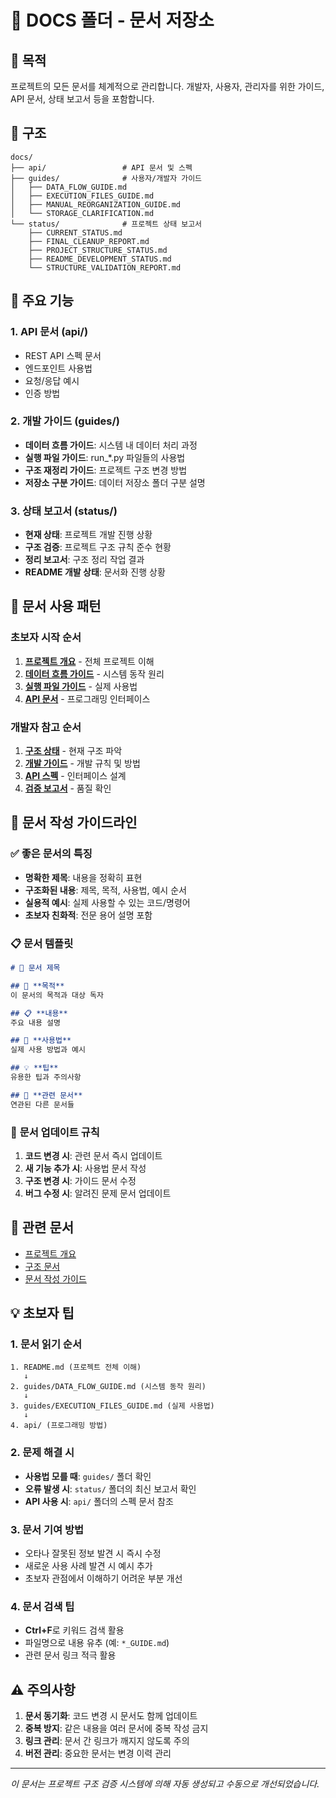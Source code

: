 # 📁 DOCS 폴더 - 문서 저장소

## 🎯 **목적**
프로젝트의 모든 문서를 체계적으로 관리합니다.
개발자, 사용자, 관리자를 위한 가이드, API 문서, 상태 보고서 등을 포함합니다.

## 📂 **구조**
```
docs/
├── api/                 # API 문서 및 스펙
├── guides/              # 사용자/개발자 가이드
│   ├── DATA_FLOW_GUIDE.md
│   ├── EXECUTION_FILES_GUIDE.md
│   ├── MANUAL_REORGANIZATION_GUIDE.md
│   └── STORAGE_CLARIFICATION.md
└── status/              # 프로젝트 상태 보고서
    ├── CURRENT_STATUS.md
    ├── FINAL_CLEANUP_REPORT.md
    ├── PROJECT_STRUCTURE_STATUS.md
    ├── README_DEVELOPMENT_STATUS.md
    └── STRUCTURE_VALIDATION_REPORT.md
```

## 🚀 **주요 기능**

### 1. **API 문서 (api/)**
- REST API 스펙 문서
- 엔드포인트 사용법
- 요청/응답 예시
- 인증 방법

### 2. **개발 가이드 (guides/)**
- **데이터 흐름 가이드**: 시스템 내 데이터 처리 과정
- **실행 파일 가이드**: run_*.py 파일들의 사용법
- **구조 재정리 가이드**: 프로젝트 구조 변경 방법
- **저장소 구분 가이드**: 데이터 저장소 폴더 구분 설명

### 3. **상태 보고서 (status/)**
- **현재 상태**: 프로젝트 개발 진행 상황
- **구조 검증**: 프로젝트 구조 규칙 준수 현황
- **정리 보고서**: 구조 정리 작업 결과
- **README 개발 상태**: 문서화 진행 상황

## 🔄 **문서 사용 패턴**

### 초보자 시작 순서
1. **[프로젝트 개요](../README.md)** - 전체 프로젝트 이해
2. **[데이터 흐름 가이드](guides/DATA_FLOW_GUIDE.md)** - 시스템 동작 원리
3. **[실행 파일 가이드](guides/EXECUTION_FILES_GUIDE.md)** - 실제 사용법
4. **[API 문서](api/)** - 프로그래밍 인터페이스

### 개발자 참고 순서
1. **[구조 상태](status/PROJECT_STRUCTURE_STATUS.md)** - 현재 구조 파악
2. **[개발 가이드](guides/)** - 개발 규칙 및 방법
3. **[API 스펙](api/)** - 인터페이스 설계
4. **[검증 보고서](status/)** - 품질 확인

## 📝 **문서 작성 가이드라인**

### ✅ **좋은 문서의 특징**
- **명확한 제목**: 내용을 정확히 표현
- **구조화된 내용**: 제목, 목적, 사용법, 예시 순서
- **실용적 예시**: 실제 사용할 수 있는 코드/명령어
- **초보자 친화적**: 전문 용어 설명 포함

### 📋 **문서 템플릿**
```markdown
# 📄 문서 제목

## 🎯 **목적**
이 문서의 목적과 대상 독자

## 📋 **내용**
주요 내용 설명

## 🚀 **사용법**
실제 사용 방법과 예시

## 💡 **팁**
유용한 팁과 주의사항

## 🔗 **관련 문서**
연관된 다른 문서들
```

### 🔄 **문서 업데이트 규칙**
1. **코드 변경 시**: 관련 문서 즉시 업데이트
2. **새 기능 추가 시**: 사용법 문서 작성
3. **구조 변경 시**: 가이드 문서 수정
4. **버그 수정 시**: 알려진 문제 문서 업데이트

## 🔗 **관련 문서**
- [프로젝트 개요](../README.md)
- [구조 문서](STRUCTURE.md)
- [문서 작성 가이드](guides/DOCUMENTATION_GUIDE.md)

## 💡 **초보자 팁**

### 1. **문서 읽기 순서**
```
1. README.md (프로젝트 전체 이해)
   ↓
2. guides/DATA_FLOW_GUIDE.md (시스템 동작 원리)
   ↓
3. guides/EXECUTION_FILES_GUIDE.md (실제 사용법)
   ↓
4. api/ (프로그래밍 방법)
```

### 2. **문제 해결 시**
- **사용법 모를 때**: `guides/` 폴더 확인
- **오류 발생 시**: `status/` 폴더의 최신 보고서 확인
- **API 사용 시**: `api/` 폴더의 스펙 문서 참조

### 3. **문서 기여 방법**
- 오타나 잘못된 정보 발견 시 즉시 수정
- 새로운 사용 사례 발견 시 예시 추가
- 초보자 관점에서 이해하기 어려운 부분 개선

### 4. **문서 검색 팁**
- **Ctrl+F**로 키워드 검색 활용
- 파일명으로 내용 유추 (예: `*_GUIDE.md`)
- 관련 문서 링크 적극 활용

## ⚠️ **주의사항**
1. **문서 동기화**: 코드 변경 시 문서도 함께 업데이트
2. **중복 방지**: 같은 내용을 여러 문서에 중복 작성 금지
3. **링크 관리**: 문서 간 링크가 깨지지 않도록 주의
4. **버전 관리**: 중요한 문서는 변경 이력 관리

---
*이 문서는 프로젝트 구조 검증 시스템에 의해 자동 생성되고 수동으로 개선되었습니다.*
